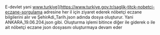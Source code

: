 E-devlet yani www.turkiye](https://www.turkiye.gov.tr/saglik-titck-nobetci-eczane-sorgulama adresine her il için ziyaret ederek nöbetçi eczane bilgilerini alır ve ŞehirAdi_Tarih.json adında dosya oluşturur. Yani ANKARA_19.06.204.json gibi. Oluşturma işlemi bitince diğer ile giderek o ile ait nöbetçi eczane json dosyasını oluşturmaya devam eder
